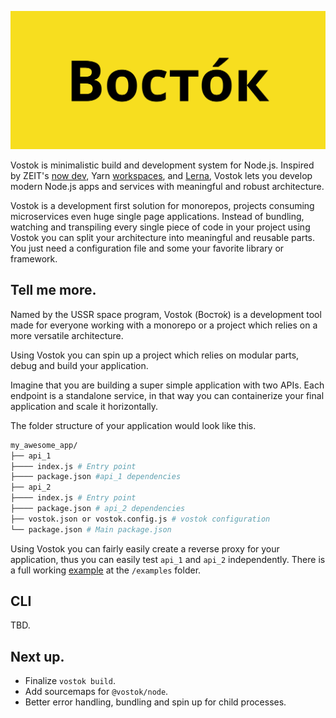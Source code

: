 ![vostok](./assets/vostok.jpg)

Vostok is minimalistic build and development system for Node.js. Inspired by ZEIT's [now dev](https://zeit.co/docs/now-cli#commands/dev), Yarn [workspaces](https://classic.yarnpkg.com/en/docs/workspaces/), and [Lerna](https://github.com/lerna/lerna), Vostok lets you develop modern Node.js apps and services with meaningful and robust architecture.

Vostok is a development first solution for monorepos, projects consuming microservices even huge single page applications. Instead of bundling, watching and transpiling every single piece of code in your project using Vostok you can split your architecture into meaningful and reusable parts. You just need a configuration file and some your favorite library or framework.

## Tell me more.

Named by the USSR space program, Vostok (Восто́к) is a development tool made for everyone working with a monorepo or a project which relies on a more versatile architecture.

Using Vostok you can spin up a project which relies on modular parts, debug and build your application.

Imagine that you are building a super simple application with two APIs. Each endpoint is a standalone service, in that way you can containerize your final application and scale it horizontally.

The folder structure of your application would look like this.

```bash
my_awesome_app/
├── api_1
├──── index.js # Entry point
├──── package.json #api_1 dependencies
├── api_2
├──── index.js # Entry point
├──── package.json # api_2 dependencies
├── vostok.json or vostok.config.js # vostok configuration
└── package.json # Main package.json
```

Using Vostok you can fairly easily create a reverse proxy for your application, thus you can easily test `api_1` and `api_2` independently. There is a full working [example](./examples/simple-server) at the `/examples` folder.

## CLI

TBD.

## Next up.

- Finalize `vostok build`.
- Add sourcemaps for `@vostok/node`.
- Better error handling, bundling and spin up for child processes.
